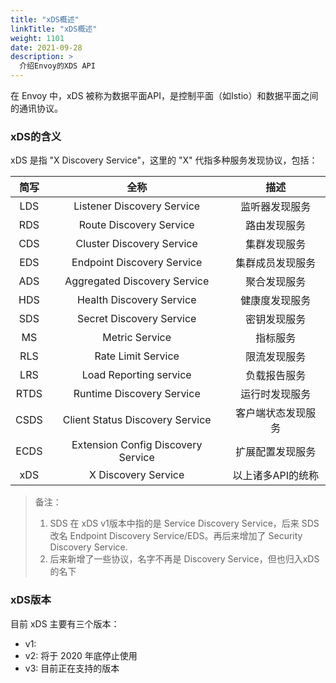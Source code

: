 ```yaml
---
title: "xDS概述"
linkTitle: "xDS概述"
weight: 1101
date: 2021-09-28
description: >
  介绍Envoy的XDS API
---
```


在 Envoy 中，xDS 被称为数据平面API，是控制平面（如Istio）和数据平面之间的通讯协议。

### xDS的含义

xDS 是指 "X Discovery Service"，这里的 "X" 代指多种服务发现协议，包括：

| 简写 |                全称                |        描述        |
| :--: | :--------------------------------: | :----------------: |
| LDS  |     Listener Discovery Service     |   监听器发现服务   |
| RDS  |      Route Discovery Service       |    路由发现服务    |
| CDS  |     Cluster Discovery Service      |    集群发现服务    |
| EDS  |     Endpoint Discovery Service     |  集群成员发现服务  |
| ADS  |    Aggregated Discovery Service    |    聚合发现服务    |
| HDS  |      Health Discovery Service      |   健康度发现服务   |
| SDS  |      Secret Discovery Service      |    密钥发现服务    |
|  MS  |           Metric Service           |      指标服务      |
| RLS  |         Rate Limit Service         |    限流发现服务    |
| LRS  |       Load Reporting service       |    负载报告服务    |
| RTDS |     Runtime Discovery Service      |   运行时发现服务   |
| CSDS |  Client Status Discovery Service   | 客户端状态发现服务 |
| ECDS | Extension Config Discovery Service |  扩展配置发现服务  |
| xDS  |        X Discovery Service         | 以上诸多API的统称  |

> 备注：
>
> 1. SDS 在 xDS v1版本中指的是 Service Discovery Service，后来 SDS 改名 Endpoint Discovery Service/EDS。再后来增加了 Security Discovery Service.
> 2. 后来新增了一些协议，名字不再是 Discovery Service，但也归入xDS的名下

### xDS版本

目前 xDS 主要有三个版本：

- v1: 
- v2: 将于 2020 年底停止使用
- v3: 目前正在支持的版本





